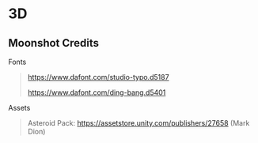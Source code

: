 # 3D

## Moonshot Credits ##
 Fonts
  > https://www.dafont.com/studio-typo.d5187
  >
  > https://www.dafont.com/ding-bang.d5401
  
  Assets
  > Asteroid Pack: https://assetstore.unity.com/publishers/27658 (Mark Dion)
